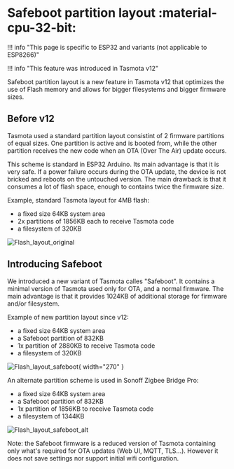 # Safeboot partition layout :material-cpu-32-bit:

!!! info "This page is specific to ESP32 and variants (not applicable to ESP8266)"

!!! info "This feature was introduced in Tasmota v12"

Safeboot partition layout is a new feature in Tasmota v12 that optimizes the use of Flash memory and allows for bigger filesystems and bigger firmware sizes.

## Before v12

Tasmota used a standard partition layout consistint of 2 firmware partitions of equal sizes. One partition is active and is booted from, while the other partition receives the new code when an OTA (Over The Air) update occurs.

This scheme is standard in ESP32 Arduino. Its main advantage is that it is very safe. If a power failure occurs during the OTA update, the device is not bricked and reboots on the untouched version. The main drawback is that it consumes a lot of flash space, enough to contains twice the firmware size.

Example, standard Tasmota layout for 4MB flash:

- a fixed size 64KB system area
- 2x partitions of 1856KB each to receive Tasmota code
- a filesystem of 320KB

![Flash_layout_original](https://user-images.githubusercontent.com/49731213/174392411-d4c866b2-4631-4f50-8024-017aac013f73.png)


## Introducing Safeboot

We introduced a new variant of Tasmota calles "Safeboot". It contains a minimal version of Tasmota used only for OTA, and a normal firmware. The main advantage is that it provides 1024KB of additional storage for firmware and/or filesystem.


Example of new partition layout since v12:

- a fixed size 64KB system area
- a Safeboot partition of 832KB
- 1x partition of 2880KB to receive Tasmota code
- a filesystem of 320KB

![Flash_layout_safeboot](https://user-images.githubusercontent.com/49731213/174392522-fa94c936-2d5b-4c12-aa0e-6bdb3c196210.png){ width="270" }


An alternate partition scheme is used in Sonoff Zigbee Bridge Pro:

- a fixed size 64KB system area
- a Safeboot partition of 832KB
- 1x partition of 1856KB to receive Tasmota code
- a filesystem of 1344KB

![Flash_layout_safeboot_alt](https://user-images.githubusercontent.com/49731213/174392539-15fc6d39-27a8-4175-9d30-b70987cea970.png)

Note: the Safeboot firmware is a reduced version of Tasmota containing only what's required for OTA updates (Web UI, MQTT, TLS...). However it does not save settings nor support initial wifi configuration.
